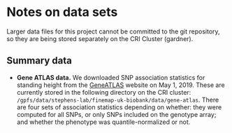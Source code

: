 # Notes on data sets

Larger data files for this project cannot be committed to the git
repository, so they are being stored separately on the CRI Cluster
(gardner).

## Summary data

+ **Gene ATLAS data.** We downloaded SNP association statistics for
standing height from the [GeneATLAS][gene-atlas] website on May
1, 2019. These are currently stored in the following directory on the
CRI cluster:
`/gpfs/data/stephens-lab/finemap-uk-biobank/data/gene-atlas`. There
are four sets of association statistics depending on whether: they
were computed for all SNPs, or only SNPs included on the genotype
array; and whether the phenotype was quantile-normalized or not.

[gene-atlas]:       http://geneatlas.roslin.ed.ac.uk
[gene-atlas-paper]: https://doi.org/10.1038/s41588-018-0248-z
